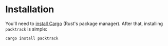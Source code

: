 # Installation 

You'll need to [install Cargo](https://doc.rust-lang.org/cargo/getting-started/installation.html) (Rust's package manager). After that, installing `packtrack` is simple:

```sh 
cargo install packtrack 
```